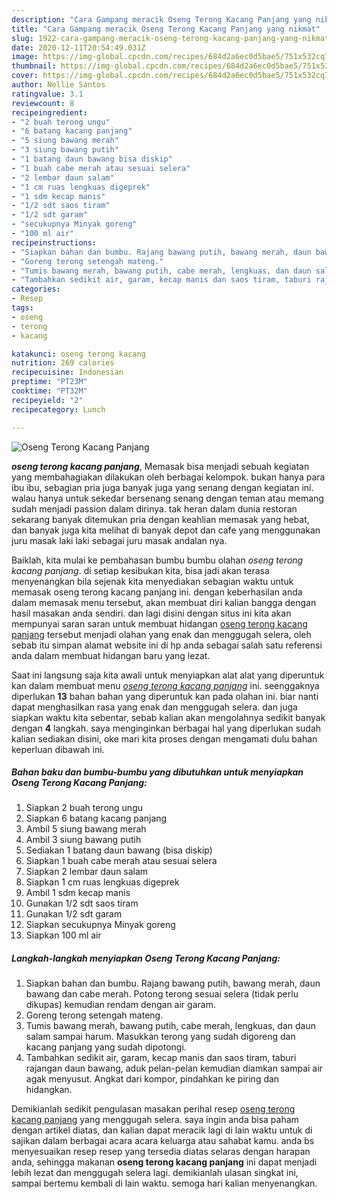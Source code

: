 ```yaml
---
description: "Cara Gampang meracik Oseng Terong Kacang Panjang yang nikmat"
title: "Cara Gampang meracik Oseng Terong Kacang Panjang yang nikmat"
slug: 1922-cara-gampang-meracik-oseng-terong-kacang-panjang-yang-nikmat
date: 2020-12-11T20:54:49.031Z
image: https://img-global.cpcdn.com/recipes/684d2a6ec0d5bae5/751x532cq70/oseng-terong-kacang-panjang-foto-resep-utama.jpg
thumbnail: https://img-global.cpcdn.com/recipes/684d2a6ec0d5bae5/751x532cq70/oseng-terong-kacang-panjang-foto-resep-utama.jpg
cover: https://img-global.cpcdn.com/recipes/684d2a6ec0d5bae5/751x532cq70/oseng-terong-kacang-panjang-foto-resep-utama.jpg
author: Nellie Santos
ratingvalue: 3.1
reviewcount: 8
recipeingredient:
- "2 buah terong ungu"
- "6 batang kacang panjang"
- "5 siung bawang merah"
- "3 siung bawang putih"
- "1 batang daun bawang bisa diskip"
- "1 buah cabe merah atau sesuai selera"
- "2 lembar daun salam"
- "1 cm ruas lengkuas digeprek"
- "1 sdm kecap manis"
- "1/2 sdt saos tiram"
- "1/2 sdt garam"
- "secukupnya Minyak goreng"
- "100 ml air"
recipeinstructions:
- "Siapkan bahan dan bumbu. Rajang bawang putih, bawang merah, daun bawang dan cabe merah. Potong terong sesuai selera (tidak perlu dikupas) kemudian rendam dengan air garam."
- "Goreng terong setengah mateng."
- "Tumis bawang merah, bawang putih, cabe merah, lengkuas, dan daun salam sampai harum. Masukkan terong yang sudah digoreng dan kacang panjang yang sudah dipotongi."
- "Tambahkan sedikit air, garam, kecap manis dan saos tiram, taburi rajangan daun bawang, aduk pelan-pelan kemudian diamkan sampai air agak menyusut. Angkat dari kompor, pindahkan ke piring dan hidangkan."
categories:
- Resep
tags:
- oseng
- terong
- kacang

katakunci: oseng terong kacang 
nutrition: 269 calories
recipecuisine: Indonesian
preptime: "PT23M"
cooktime: "PT32M"
recipeyield: "2"
recipecategory: Lunch

---
```



![Oseng Terong Kacang Panjang](https://img-global.cpcdn.com/recipes/684d2a6ec0d5bae5/751x532cq70/oseng-terong-kacang-panjang-foto-resep-utama.jpg)

<b><i>oseng terong kacang panjang</i></b>, Memasak bisa menjadi sebuah kegiatan yang membahagiakan dilakukan oleh berbagai kelompok. bukan hanya para ibu ibu, sebagian pria juga banyak juga yang senang dengan kegiatan ini. walau hanya untuk sekedar bersenang senang dengan teman atau memang sudah menjadi passion dalam dirinya. tak heran dalam dunia restoran sekarang banyak ditemukan pria dengan keahlian memasak yang hebat, dan banyak juga kita melihat di banyak depot dan cafe yang menggunakan juru masak laki laki sebagai juru masak andalan nya.



Baiklah, kita mulai ke pembahasan bumbu bumbu olahan <i>oseng terong kacang panjang</i>. di setiap kesibukan kita, bisa jadi akan terasa menyenangkan bila sejenak kita menyediakan sebagian waktu untuk memasak oseng terong kacang panjang ini. dengan keberhasilan anda dalam memasak menu tersebut, akan membuat diri kalian bangga dengan hasil masakan anda sendiri. dan lagi disini dengan situs ini kita akan mempunyai saran saran untuk membuat hidangan <u>oseng terong kacang panjang</u> tersebut menjadi olahan yang enak dan menggugah selera, oleh sebab itu simpan alamat website ini di hp anda sebagai salah satu referensi anda dalam membuat hidangan baru yang lezat.


Saat ini langsung saja kita awali untuk menyiapkan alat alat yang diperuntuk kan dalam membuat menu <u><i>oseng terong kacang panjang</i></u> ini. seenggaknya diperlukan <b>13</b> bahan bahan yang diperuntuk kan pada olahan ini. biar nanti dapat menghasilkan rasa yang enak dan menggugah selera. dan juga siapkan waktu kita sebentar, sebab kalian akan mengolahnya sedikit banyak dengan <b>4</b> langkah. saya menginginkan berbagai hal yang diperlukan sudah kalian sediakan disini, oke mari kita proses dengan mengamati dulu bahan keperluan dibawah ini.

<!--inarticleads1-->

##### Bahan baku dan bumbu-bumbu yang dibutuhkan untuk menyiapkan Oseng Terong Kacang Panjang:

1. Siapkan 2 buah terong ungu
1. Siapkan 6 batang kacang panjang
1. Ambil 5 siung bawang merah
1. Ambil 3 siung bawang putih
1. Sediakan 1 batang daun bawang (bisa diskip)
1. Siapkan 1 buah cabe merah atau sesuai selera
1. Siapkan 2 lembar daun salam
1. Siapkan 1 cm ruas lengkuas digeprek
1. Ambil 1 sdm kecap manis
1. Gunakan 1/2 sdt saos tiram
1. Gunakan 1/2 sdt garam
1. Siapkan secukupnya Minyak goreng
1. Siapkan 100 ml air




<!--inarticleads2-->

##### Langkah-langkah menyiapkan Oseng Terong Kacang Panjang:

1. Siapkan bahan dan bumbu. Rajang bawang putih, bawang merah, daun bawang dan cabe merah. Potong terong sesuai selera (tidak perlu dikupas) kemudian rendam dengan air garam.
1. Goreng terong setengah mateng.
1. Tumis bawang merah, bawang putih, cabe merah, lengkuas, dan daun salam sampai harum. Masukkan terong yang sudah digoreng dan kacang panjang yang sudah dipotongi.
1. Tambahkan sedikit air, garam, kecap manis dan saos tiram, taburi rajangan daun bawang, aduk pelan-pelan kemudian diamkan sampai air agak menyusut. Angkat dari kompor, pindahkan ke piring dan hidangkan.




Demikianlah sedikit pengulasan masakan perihal resep <u>oseng terong kacang panjang</u> yang menggugah selera. saya ingin anda bisa paham dengan artikel diatas, dan kalian dapat meracik lagi di lain waktu untuk di sajikan dalam berbagai acara acara keluarga atau sahabat kamu. anda bs menyesuaikan resep resep yang tersedia diatas selaras dengan harapan anda, sehingga makanan <b>oseng terong kacang panjang</b> ini dapat menjadi lebih lezat dan menggugah selera lagi. demikianlah ulasan singkat ini, sampai bertemu kembali di lain waktu. semoga hari kalian menyenangkan.
